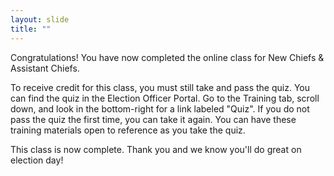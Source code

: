```yaml
---
layout: slide
title: ""
---
```


Congratulations! You have now completed the online class for New Chiefs & Assistant Chiefs.

To receive credit for this class, you must still take and pass the quiz. You can find the quiz in the Election Officer Portal. Go to the Training tab, scroll down, and look in the bottom-right for a link labeled "Quiz". If you do not pass the quiz the first time, you can take it again. You can have these training materials open to reference as you take the quiz.

This class is now complete. Thank you and we know you'll do great on election day!